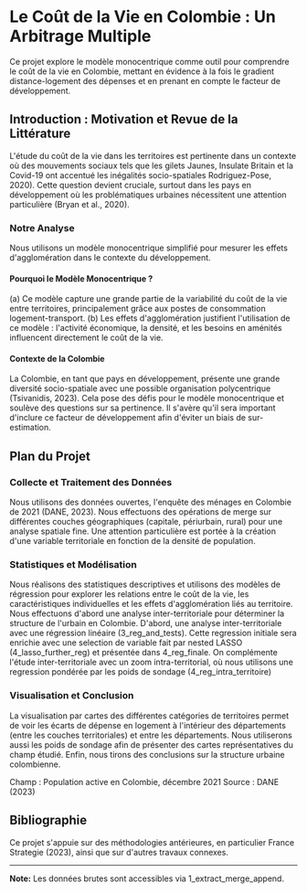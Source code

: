# Le Coût de la Vie en Colombie : Un Arbitrage Multiple

Ce projet explore le modèle monocentrique comme outil pour comprendre le coût de la vie en Colombie, mettant en évidence à la fois le gradient distance-logement des dépenses et en prenant en compte le facteur de développement.

## Introduction : Motivation et Revue de la Littérature

L'étude du coût de la vie dans les territoires est pertinente dans un contexte où des mouvements sociaux tels que les gilets Jaunes, Insulate Britain et la Covid-19 ont accentué les inégalités socio-spatiales Rodriguez-Pose, 2020). Cette question devient cruciale, surtout dans les pays en développement où les problématiques urbaines nécessitent une attention particulière (Bryan et al., 2020).

### Notre Analyse

Nous utilisons un modèle monocentrique simplifié pour mesurer les effets d'agglomération dans le contexte du développement.

#### Pourquoi le Modèle Monocentrique ?

(a) Ce modèle capture une grande partie de la variabilité du coût de la vie entre territoires, principalement grâce aux postes de consommation logement-transport.
(b) Les effets d'agglomération justifient l'utilisation de ce modèle : l'activité économique, la densité, et les besoins en aménités influencent directement le coût de la vie.

#### Contexte de la Colombie

La Colombie, en tant que pays en développement, présente une grande diversité socio-spatiale avec une possible organisation polycentrique (Tsivanidis, 2023). Cela pose des défis pour le modèle monocentrique et soulève des questions sur sa pertinence. Il s'avère qu'il sera important d'inclure ce facteur de développement afin d'éviter un biais de sur-estimation.

## Plan du Projet

### Collecte et Traitement des Données

Nous utilisons des données ouvertes, l'enquête des ménages en Colombie de 2021 (DANE, 2023). Nous effectuons des opérations de merge sur différentes couches géographiques (capitale, périurbain, rural) pour une analyse spatiale fine. Une attention particulière est portée à la création d'une variable territoriale en fonction de la densité de population.

### Statistiques et Modélisation

Nous réalisons des statistiques descriptives et utilisons des modèles de régression pour explorer les relations entre le coût de la vie, les caractéristiques individuelles et les effets d'agglomération liés au territoire. Nous effectuons d'abord une analyse inter-territoriale pour déterminer la structure de l'urbain en Colombie. D'abord, une analyse inter-territoriale avec une régression linéaire (3_reg_and_tests). Cette regression initiale sera enrichie avec une selection de variable fait par nested LASSO (4_lasso_further_reg) et présentée dans 4_reg_finale. On complémente l'étude inter-territoriale avec un zoom intra-territorial, où nous utilisons une regression pondérée par les poids de sondage (4_reg_intra_territoire)

### Visualisation et Conclusion

La visualisation par cartes des différentes catégories de territoires permet de voir les écarts de dépense en logement à l'intérieur des départements (entre les couches territoriales) et entre les départements. Nous utiliserons aussi les poids de sondage afin de présenter des cartes représentatives du champ étudié. Enfin, nous tirons des conclusions sur la structure urbaine colombienne.

Champ : Population active en Colombie, décembre 2021
Source : DANE (2023)

## Bibliographie



Ce projet s'appuie sur des méthodologies antérieures, en particulier France Strategie (2023), ainsi que sur d'autres travaux connexes.

---

**Note:** Les données brutes sont accessibles via 1_extract_merge_append.
